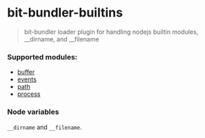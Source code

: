 # bit-bundler-builtins
> bit-bundler loader plugin for handling nodejs builtin modules, __dirname, and __filename

### Supported modules:

- [buffer](https://github.com/feross/buffer)
- [events](https://github.com/Gozala/events)
- [path](https://github.com/jinder/path)
- [process](https://github.com/defunctzombie/node-process)


### Node variables

 `__dirname` and `__filename`.
